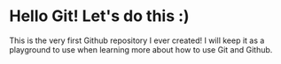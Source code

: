 # Hello Git! Let's do this :)

This is the very first Github repository I ever created! I will keep it as a playground to use when learning more about how to use Git and Github.